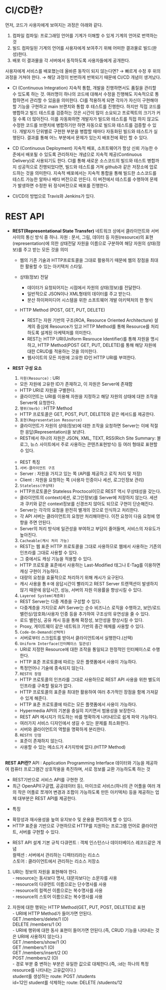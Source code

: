 # CI/CD란?
  먼저, 코드가 사용자에게 보여지는 과정은 아래와 같다.
  1. 컴파일
    컴파일: 프로그래밍 언어를 기계가 이해할 수 있게 기계의 언어로 번역하는 것
  2. 빌드 
    컴파일된 기계의 언어를 사용자에게 보여주기 위해 어떠한 결과물로 빌드(완성)한다.
  3. 배포
    이 결과물을 각 서버에서 동작하도록 사용자들에게 공개한다.

  사용자에게 서비스를 배포했는데 올바른 동작이 되지 않는다면?
  → 빠르게 수정 후 위의 과정을 거쳐야 한다.
  → 해당 과정이 빈번하게 반복되기 때문에 CI/CD 개념이 생겨났다.
  
  * CI (Continuous Integration)
  지속적 통합, 개발을 진행하면서도 품질을 관리할 수 있도록 하는 것.
  여러명이 하나의 코드에 대해서 수정을 진행해도 지속적으로 통합하면서 관리할 수 있음을 의미한다. CI를 적용하게 되면 각자가 자신이 구현해야 할 기능을 구현하고 main 브랜치와 통합 후 테스트를 진행한다. 하지만 직접 코드를 병합하고 빌드 테스트를 검증하는 것은 시간이 많이 소요되고 프로젝트의 크기가 커질 수록 더 많아진다. 이를 자동화하면 개발자가 빌드와 테스트를 직접 하지 않고도 수정한 코드를 브랜치에 병합하기만 하면 자동으로 빌드와 테스트를 검증할 수 있다. 
  개발자가 단위별로 구현한 부분을 병합할 때마다 자동화된 빌드와 테스트가 실행된다. 결과를 통해 어느 부분에서 문제가 있는지 배포전에 확인 할 수 있다. 

  * CD (Continuous Deployment)
  지속적 배포, 소프트웨어가 항상 신뢰 가능한 수준에서 배포될 수 있도록 관리하자는 개념으로 지속적 제공(Continuous Delivery)로 사용되기도 한다. CI를 통해 새로운 소스코드의 빌드와 테스트 병합까지 성공적으로 진행되었다면, 빌드와 테스트를 거쳐 github과 같은 저장소에 업로드하는 것을 의미한다. 지속적 배포에서는 지속적 통합을 통해 빌드한 소스코드를 테스트 가능한 알파나 베타 버전으로 만든다. 이 버전에서 테스트를 수행하여 문제가 발생하면 수정한 뒤 정식버전으로 배포를 진행한다. 

  * CI/CD의 방법으로 Travis와 Jenkins가 있다.

# REST API
  * **REST(Representational State Transfer)**
    네트워크 상에서 클라이언트와 서버 사이의 통신 방식 중 하나.
    자원 : 문서, 그림, 데이터 등 
    자원(resource)의 표현(representation)에 의한 상태전달
    자원을 이름으로 구분하여 해당 자원의 상태(정보)를 주고 받는 모든 것을 의미
  
    * 웹의 기존 기술과 HTTP프로토콜을 그대로 활용하기 때문에 웹의 장점을 최대한 활용할 수 있는 아키텍처 스타일.

    * 상태(정보) 전달
      - 데이터가 요청되어지는 시점에서 자원의 상태(정보)를 전달한다.
      - 일반적으로 JSON이나 XML형태의 데이터를 주고 받는다.
      - 분산 하이퍼미디어 시스템을 위한 소프트웨어 개발 아키텍처의 한 형식

    * HTTP Method (POST, GET, PUT, DELETE)
      - REST는 자원 기반의 구조(ROA, Resource Oriented Architecture) 설계의 중심에 Resource가 있고 HTTP Method를 통해 Resource를 처리하도록 설계된 아케텍처를 의미한다.
      - REST는 HTTP URI(Uniform Resrouce Identifier)를 통해 자원을 명시하고, HTTP Method(POST GET, PUT, DELETE)를 통해 해당 자원에 대한 CRUD를 적용하는 것을 의미한다.
      - 웹사이트의 모든 자원에 고유한 ID인 HTTP URI를 부여한다.

  * **REST 구성 요소**
    1. `자원(Resource)` : URI 
      - 모든 자원에 고유한 ID가 존재하고, 이 자원은 Server에 존재함
      - HTTP URI로 자원을 구별한다.
      - 클라이언트는 URI를 이용해 자원을 지정하고 해당 자원의 상태에 대한 조작을 Server에 요청한다.<br>

    2. `행위(Verb)` : HTTP Method
      - HTTP 프로토콜은 GET, POST, PUT, DELETE와 같은 메서드를 제공한다.<br>

    3. `표현(Representation Resource)`
      - 클라이언트가 자원의 상태(정보)에 대한 조작을 요청하면 Server는 이에 적절한 응답(Representation)을 보낸다.
      - REST에서 하나의 자원은 JSON, XML, TEXT, RSS(Rich Site Summary: 블로그, 뉴스 사이트에서 주로 사용하는 콘텐츠표현방식) 등 여러 형태로 표현할 수 있다.<br><br>
    
    * REST 특징<br>
    1. `서버-클라이언트 구조`
      - Server : 자원을 가지고 있는 쪽 (API를 제공하고 로직 처리 및 저장)
      - Client : 자원을 요청하는 쪽 (사용자 인증이나 세션, 로그인정보 관리)<br>
    
    2. `Stateless(무상태)`
      - HTTP프로토콜은 Stateless Proctocol이므로 REST 역시 무상태성을 갖는다.
      - 클라이언트의 context(세션, 로그인정보)를 Server에 저장하지 않는다. 세션과 쿠키와 같은 context정보를 신경쓰지 않아도 되므로 구현이 단순해진다.
      - Server는 각각의 요청을 완전히 별개의 것으로 인식하고 처리한다.
      - 각 API 서버는 클라이언트의 요청만 처리해야한다. 이전 요청이 다음 요청에 영향을 주면 안된다.
      - Server의 처리 방식에 일관성을 부여하고 부담이 줄어들며, 서비스의 자유도가 높아진다.<br>

    3. `Cacheable(캐시 처리 가능)`
      - REST는 웹 표준 HTTP 프로토콜을 그대로 사용하므로 웹에서 사용하는 기존의 인프라를 그대로 사용할 수 있다.
      - 그 중에서도 캐싱 기능을 적용할 수 있다.
      - HTTP 프로토콜 표준에서 사용하는 Last-Modified 태그나 E-Tag를 이용하면 캐싱 구현이 가능하다.
      - 대량의 요청을 효율적으로 처리하기 위해 캐시가 요구된다.
      - 캐시 사용을 통ㅎ애 응답시간이 빨라지고 REST Server 트랜잭션이 발생하지 않기 때문에 응답시간, 성능, 서버의 자원 이용률을 향상시킬 수 있다.<br>

    4. `Layered System(계층화)`
      - REST Server는 다중 계층을 구성할 수 있다.
      - 다중계층을 가지므로 API Server는 순수 비즈니스 로직을 수행하고, 보안/로드밸런싱/암호화/사용자 인증 등을 추가하여 구조상의 유연성을 줄 수 있다.
      - 로드 밸런싱, 공유 캐시 등을 통해 확장성, 보안성을 향상시킬 수 있다.
      - Proxy, 게이트웨이 같은 네트워크 기반의 중간 매체를 사용할 수 있다.<br>

    5. `Code-On-Demand(선택적)`
      - 서버로부터 스크립트를 받아서 클라이언트에서 실행한다.(선택)<br>

    6. `Uniform Interface(인터페이스 일관성)`
      - URI로 지정한 Resource에 대한 조작을 통일되고 한정적인 인터페이스로 수행한다.
      - HTTP 표준 프로토콜에 따르는 모든 플랫폼에서 사용이 가능하다.
      - 특정언어나 기술에 종속되지 않는다.<br>

    7. `REST의 장점`
      - HTTP 프로토콜의 인프라를 그대로 사용하므로 REST API 사용을 위한 별도의 인프라를 구축할 필요가 없다.
      - HTTP 프로토콜의 표준을 최대한 활용하여 여러 추가적인 장점을 함께 가져갈 수 있게 해준다.
      - HTTP 표준 프로토콜에 따르는 모든 플랫폼에서 사용이 가능하다.
      - Hypermedia API의 기본을 충실히 지키면서 범용성을 보장한다.
      - REST API 메시지가 의도하는 바를 명확하게 나타내므로 쉽게 파악 가능하다.
      - 여러가지 서비스 디자인에서 생길 수 있는 문제를 최소화한다.
      - 서버와 클라이언트의 역할을 명확하게 분리한다.<br>

    8. `REST의 단점`
      - 표준이 존재하지 않는다.
      - 사용할 수 있는 메소드가 4가지밖에 없다.(HTTP Method)<br><br>

  **REST API란?**
  API : Application Programming Interface 
  데이터와 기능을 제공하여 컴퓨터 프로그램간 상호작용을 촉진하며, 서로 정보를 교환 가능하도록 하는 것

  - REST기반으로 서비스 API를 구현한 것.
  - 최근 OpenAPI(구글맵, 공공데이터 등), 마이크로 서비스(하나의 큰 어플을 여러 개의 작은 어플로 쪼개어 변경과 조합이 가능하도록 만든 아키텍처) 등을 제공하는 업체 대부분은 REST API를 제공한다.

  * 특징
  - 확장성과 재사용성을 높여 유지보수 및 운용을 편리하게 할 수 있다.
  - HTTP 표준을 기반으로 구현하므로 HTTP를 지원하는 프로그램 언어로 클라이언트, 서버를 구현할 수 있다.

  * REST API 설계 기본 규칙
  다큐먼트 : 객체 인스턴스나 데이터베이스 레코드같은 개념 <br>
  컬렉션 : 서버에서 관리하는 디렉터리라는 리소스 <br>
  스토어 : 클라이언트에서 관리하는 리소스 저장소 <br>
  
  1. URI는 정보의 자원을 표현해야 한다.<br>
    - resource는 동사보다 명사, 대문자보다는 소문자를 사용<br>
    - resource의 다큐먼트 이름으로는 단수명사를 사용<br>
    - resource의 컬렉션 이름으로는 복수명사를 사용<br>
    - resource의 스토어 이름으로는 복수명사를 사용<br>

  2. 자원에 대한 행위는 HTTP Method(GET, PUT, POST, DELETE)로 표현<br>
    - URI에 HTTP Method가 들어가면 안된다.<br>
      GET /members/delete/1 (O)<br>
      DELETE /members/1 (X)<br>
    - URI에 행위에 대한 동사 표현이 들어가면 안된다.(즉, CRUD 기능을 나타내는 것은 URI에 사용하지 않는다.)<br>
      GET /members/show/1 (X) <br>
      GET /members/1 (O)<br>
      GET /members/insert/2 (X)<br>
      POST /members/2 (O)<br>
    - 경로 부분 중 변하는 부분은 유일한 값으로 대체한다.(즉, :id는 하나의 특정 resource를 나타내는 고유값이다.)<br>
      student를 생성하는 route: POST /students<br>
      id=12인 student를 삭제하는 route: DELETE /students/12<br>